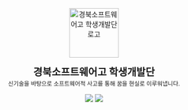 <br />
<br />

<div align="center">

<a href="http://school.gyo6.net/gbsw"><img src="https://raw.github.com/GBSWHS/CI-Signature/main/symbol/symbol-only.png" alt="경북소프트웨어고 학생개발단 로고" width="100" /></a>

<b><big><big>경북소프트웨어고 학생개발단</big></big></b><br />
<small>신기술을 바탕으로 소프트웨어적 사고를 통해 꿈을 현실로 이루워냅니다.</small>

<a href="https://devs.gbsw.hs.kr/regist"><img src="https://raw.github.com/GBSWHS/.github/main/profile/regist.png" /></a>
<a href="https://devs.gbsw.hs.kr/learn-more"><img src="https://raw.github.com/GBSWHS/.github/main/profile/learn-more.png" /></a>

</div>

<br />
<br />
